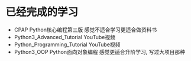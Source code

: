 # 已经完成的学习
* CPAP    Python核心编程第三版   感觉不适合学习更适合做资料书  
* Python3_Advanced_Tutorial   YouTube视频  
* Python_Programming_Tutorial YouTube视频  
* Python3_OOP Python面向对象编程    感觉更适合升阶学习, 写过大项目那种  




